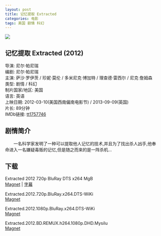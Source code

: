 ```yaml
---
layout: post
title: 记忆提取 Extracted
categories: 电影
tags: 美国 剧情 科幻
---
```


[![](http://i2.piimg.com/242da9e2345efc66t.jpg)](http://i2.piimg.com/242da9e2345efc66.jpg)

## 记忆提取 Extracted (2012)
导演: 尼尔·帕尼瑞  
编剧: 尼尔·帕尼瑞  
主演: 萨沙·罗伊茨 / 珍妮·莫伦 / 多米尼克·博加特 / 理查德·雷西尔 / 尼克·詹姆森  
类型: 剧情 / 科幻  
制片国家/地区: 美国  
语言: 英语  
上映日期: 2012-03-10(美国西南偏南电影节) / 2013-09-09(英国)  
片长: 89分钟  
IMDb链接: [tt1757746](http://www.imdb.com/title/tt1757746)

## 剧情简介
　　一名科学家发明了一种可以提取他人记忆的技术,并且为了找出杀人凶手,他奉命进入一名嫌疑毒贩的记忆,但是随之而来的是一阵杀机...

## 下载
Extracted 2012 720p BluRay DTS x264 MgB  
[Magnet](magnet:?xt=urn:btih:6CEEEB9D34E221323BDCAD2246969E856788EB88) | [字幕](http://7xqm73.com1.z0.glb.clouddn.com/2012%2FExtracted%202012%20720p%20BluRay%20DTS%20x264-MgB.rar)

Extracted.2012.720p.BluRay.x264.DTS-WiKi  
[Magnet](magnet:?xt=urn:btih:3046945D1FC1E9235FE9282783E6759B00ED921F)

Extracted.2012.1080p.BluRay.x264.DTS-WiKi  
[Magnet](magnet:?xt=urn:btih:BA86847FA35F62F33D6E44A4E631A4F91C5995F9)

Extracted.2012.BD.REMUX.h264.1080p.DHD.Mysilu  
[Magnet](magnet:?xt=urn:btih:30DFD8DC93AB7CA21A0C5F374808C65E41F760BF)
